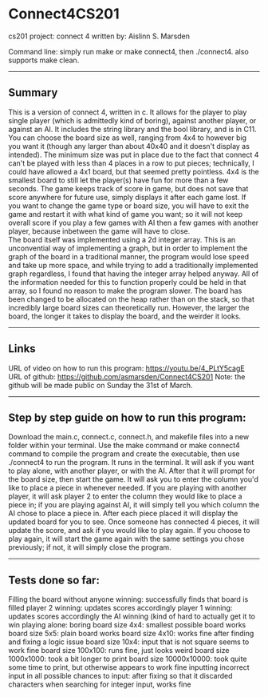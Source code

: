 # Connect4CS201
cs201 project: connect 4
written by: Aislinn S. Marsden

Command line: simply run make or make connect4, then ./connect4. also supports make clean.

---------
Summary
---------

This is a version of connect 4, written in c. It allows for the player to play single player (which is admittedly kind of boring), against another player, or against an AI. It includes the string library and the bool library, and is in C11. 
You can choose the board size as well, ranging from 4x4 to however big you want it (though any larger than about 40x40 and it doesn't display as intended). The minimum size was put in place due to the fact that connect 4 can't be played with less than 4 places in a row to put pieces; technically, I could have allowed a 4x1 board, but that seemed pretty pointless. 4x4 is the smallest board to still let the player(s) have fun for more than a few seconds. 
The game keeps track of score in game, but does not save that score anywhere for future use, simply displays it after each game lost. If you want to change the game type or board size, you will have to exit the game and restart it with what kind of game you want; so it will not keep overall score if you play a few games with AI then a few games with another player, because inbetween the game will have to close.  
The board itself was implemented using a 2d integer array. This is an unconvential way of implementing a graph, but in order to implement the graph of the board in a traditional manner, the program would lose speed and take up more space, and while trying to add a traditionally implemented graph regardless, I found that having the integer array helped anyway. All of the information needed for this to function properly could be held in that array, so I found no reason to make the program slower.
The board has been changed to be allocated on the heap rather than on the stack, so that incredibly large board sizes can theoretically run. However, the larger the board, the longer it takes to display the board, and the weirder it looks.  

---------
Links
---------

URL of video on how to run this program: https://youtu.be/4_PLtY5cagE
URL of github: https://github.com/asmarsden/Connect4CS201
Note: the github will be made public on Sunday the 31st of March.

---------
Step by step guide on how to run this program: 
---------

Download the main.c, connect.c, connect.h, and makefile files into a new folder within your terminal. 
Use the make command or make connect4 command to compile the program and create the executable, then use ./connect4 to run the program.
It runs in the terminal. It will ask if you want to play alone, with another player, or with the AI. 
After that it will prompt for the board size, then start the game. It will ask you to enter the column you'd like to place a piece in whenever needed. If you are playing with another player, it will ask player 2 to enter the column they would like to place a piece in; if you are playing against AI, it will simply tell you which column the AI chose to place a piece in. After each piece placed it will display the updated board for you to see. 
Once someone has connected 4 pieces, it will update the score, and ask if you would like to play again. If you choose to play again, it will start the game again with the same settings you chose previously; if not, it will simply close the program. 

---------
Tests done so far:
---------

Filling the board without anyone winning: successfully finds that board is filled
player 2 winning: updates scores accordingly
player 1 winning: updates scores accordingly
the AI winning (kind of hard to actually get it to win
playing alone: boring
board size 4x4: smallest possible board works
board size 5x5: plain board works
board size 4x10: works fine after finding and fixing a logic issue
board size 10x4: input that is not square seems to work fine
board size 100x100: runs fine, just looks weird
board size 1000x1000: took a bit longer to print
board size 10000x10000: took quite some time to print, but otherwise appears to work fine
inputting incorrect input in all possible chances to input: after fixing so that it discarded characters when searching for integer input, works fine
